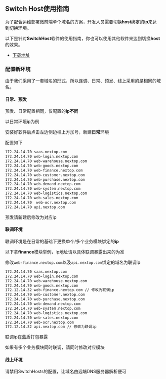 ## Switch Host使用指南

为了配合运维部署微前端单个域名的方案，开发人员需要切换**host**绑定的**ip**来达到切换环境。

以下是针对**SwitchHost**软件的使用指南，你也可以使用其他软件来达到切换**host**的效果。



- [下载地址](https://github.com/oldj/SwitchHosts/releases)



### 配置新环境

由于我们采用了一套域名的形式，所以连调、日常、预发、线上采用的是相同的域名。



#### 日常、预发

预发、日常配置相同，仅配置的**ip不同**

以日常环境ip为例

安装好软件后点击左边侧边栏上方加号，新建**日常**环境

配置如下

```bash
172.24.14.70 saas.nextop.com
172.24.14.70 web-login.nextop.com
172.24.14.70 web-warehouse.nextop.com
172.24.14.70 web-goods.nextop.com
172.24.14.70 web-finance.nextop.com
172.24.14.70 web-customer.nextop.com
172.24.14.70 web-purchase.nextop.com
172.24.14.70 web-demand.nextop.com
172.24.14.70 web-system.nextop.com
172.24.14.70 web-logistics.nextop.com
172.24.14.70 web-sales.nextop.com
172.24.14.70  web-ocr.nextop.com
172.24.14.70 api.nextop.com
```

预发请新建后修改为对应ip



#### 联调环境

联调环境是在日常的基础下更换单个/多个业务模块绑定的**ip**

以下拿**finance**模块举例，ip地址请以具体联调暴露出来的为准

修改`web-finance.nextop.com`以及`api.nextop.com`绑定的域名为联调ip

```bash
172.24.14.70 saas.nextop.com
172.24.14.70 web-login.nextop.com
172.24.14.70 web-warehouse.nextop.com
172.24.14.70 web-goods.nextop.com
172.12.14.32 web-finance.nextop.com // 修改为联调ip
172.24.14.70 web-customer.nextop.com
172.24.14.70 web-purchase.nextop.com
172.24.14.70 web-demand.nextop.com
172.24.14.70 web-system.nextop.com
172.24.14.70 web-logistics.nextop.com
172.24.14.70 web-sales.nextop.com
172.24.14.70 web-ocr.nextop.com
172.12.14.32 api.nextop.com // 修改为联调ip
```

联调ip在蓝盾打包暴露

如果有多个业务模块同时联调，请同时修改对应模块





#### 线上环境

请禁用SwitchHosts的配置，让域名由远端DNS服务器解析便可

